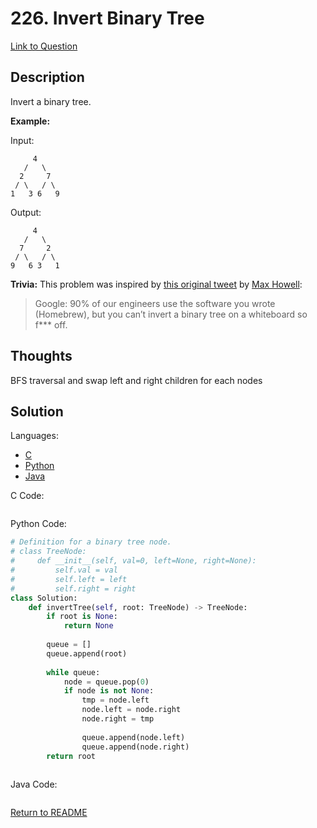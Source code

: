 # 226. Invert Binary Tree
[Link to Question](https://leetcode.com/problems/invert-binary-tree/)

## Description

Invert a binary tree.

**Example:**

Input:

```
     4
   /   \
  2     7
 / \   / \
1   3 6   9
```

Output:

```
     4
   /   \
  7     2
 / \   / \
9   6 3   1
```

**Trivia:**
This problem was inspired by [this original tweet](https://twitter.com/mxcl/status/608682016205344768) by [Max Howell](https://twitter.com/mxcl):

> Google: 90% of our engineers use the software you wrote (Homebrew), but you can’t invert a binary tree on a whiteboard so f*** off.

## Thoughts

BFS traversal and swap left and right children for each nodes







## Solution

Languages:

- [C](#C)
- [Python](#python)
- [Java](#java)

<div id="C"></div>C Code:

```C

```

<div id="python"></div>Python Code:

```python
# Definition for a binary tree node.
# class TreeNode:
#     def __init__(self, val=0, left=None, right=None):
#         self.val = val
#         self.left = left
#         self.right = right
class Solution:
    def invertTree(self, root: TreeNode) -> TreeNode:
        if root is None:
            return None
        
       	queue = []
        queue.append(root)
        
        while queue:
            node = queue.pop(0)
            if node is not None:
                tmp = node.left
                node.left = node.right
                node.right = tmp
            
                queue.append(node.left)
                queue.append(node.right)
        return root
            
```

<div id="java"></div>Java Code:

```java

```

[Return to README](./../README.md)
